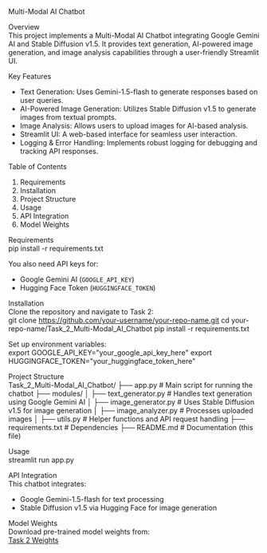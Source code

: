 Multi-Modal AI Chatbot  

Overview  
This project implements a Multi-Modal AI Chatbot integrating Google Gemini AI and Stable Diffusion v1.5. It provides text generation, AI-powered image generation, and image analysis capabilities through a user-friendly Streamlit UI.  

Key Features  
- Text Generation: Uses Gemini-1.5-flash to generate responses based on user queries.  
- AI-Powered Image Generation: Utilizes Stable Diffusion v1.5 to generate images from textual prompts.  
- Image Analysis: Allows users to upload images for AI-based analysis.  
- Streamlit UI: A web-based interface for seamless user interaction.  
- Logging & Error Handling: Implements robust logging for debugging and tracking API responses.  

Table of Contents  
1. Requirements
2. Installation
3. Project Structure
4. Usage
5. API Integration
6. Model Weights

Requirements  
pip install -r requirements.txt

You also need API keys for:  
- Google Gemini AI (`GOOGLE_API_KEY`)  
- Hugging Face Token (`HUGGINGFACE_TOKEN`)  

Installation  
Clone the repository and navigate to Task 2:  
git clone https://github.com/your-username/your-repo-name.git
cd your-repo-name/Task_2_Multi-Modal_AI_Chatbot
pip install -r requirements.txt

Set up environment variables:  
export GOOGLE_API_KEY="your_google_api_key_here"
export HUGGINGFACE_TOKEN="your_huggingface_token_here"

Project Structure  
Task_2_Multi-Modal_AI_Chatbot/
├── app.py                    # Main script for running the chatbot
├── modules/
│   ├── text_generator.py      # Handles text generation using Google Gemini AI
│   ├── image_generator.py     # Uses Stable Diffusion v1.5 for image generation
│   ├── image_analyzer.py      # Processes uploaded images
│   ├── utils.py               # Helper functions and API request handling
├── requirements.txt           # Dependencies
├── README.md                  # Documentation (this file)

Usage  
streamlit run app.py

API Integration  
This chatbot integrates:  
- Google Gemini-1.5-flash for text processing  
- Stable Diffusion v1.5 via Hugging Face for image generation  

Model Weights  
Download pre-trained model weights from:  
[Task 2 Weights](https://drive.google.com/drive/folders/1v_o14IJljgI0EaJIGbbs4_iOxo9V8V-2)  
